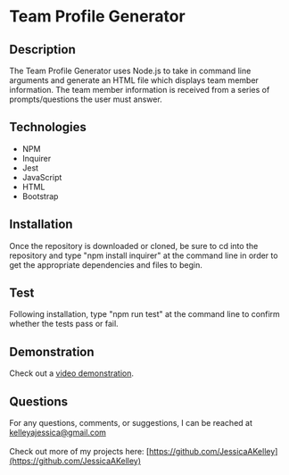 # Team Profile Generator

## Description
The Team Profile Generator uses Node.js to take in command line arguments and generate an HTML file which displays team member information. The team member information is received from a series of prompts/questions the user must answer.

## Technologies
- NPM
- Inquirer
- Jest
- JavaScript
- HTML
- Bootstrap

## Installation
Once the repository is downloaded or cloned, be sure to cd into the repository and type "npm install inquirer" at the command line in order to get the appropriate dependencies and files to begin.

## Test
Following installation, type "npm run test" at the command line to confirm whether the tests pass or fail.

## Demonstration
Check out a [video demonstration](link).

## Questions
For any questions, comments, or suggestions, I can be reached at kelleyajessica@gmail.com
<br>
<br>
Check out more of my projects here: [https://github.com/JessicaAKelley](https://github.com/JessicaAKelley)
